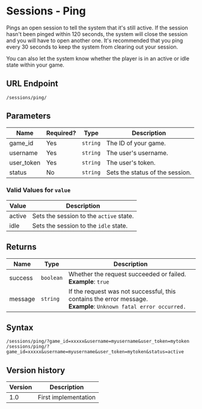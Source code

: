 # Sessions - Ping

Pings an open session to tell the system that it's still active. If the session hasn't been pinged within 120 seconds, the system will close the session and you will have to open another one. It's recommended that you ping every 30 seconds to keep the system from clearing out your session.

You can also let the system know whether the player is in an active or idle state within your game.

## URL Endpoint

```
/sessions/ping/
```

## Parameters

Name | Required? | Type | Description
--- | --- | --- | ---
game_id | Yes | `string` | The ID of your game.
username | Yes | `string` | The user's username.
user_token | Yes | `string` | The user's token.
status | No | `string` | Sets the status of the session.

### Valid Values for `value`
 
Value | Description
---	| ---
active | Sets the session to the `active` state.
idle | Sets the session to the `idle` state.

## Returns

Name | Type | Description
--- | --- | ---
success | `boolean` | Whether the request succeeded or failed. <br> **Example**: `true`
message | `string` | If the request was not successful, this contains the error message. <br> **Example**: `Unknown fatal error occurred.`

## Syntax

```
/sessions/ping/?game_id=xxxxx&username=myusername&user_token=mytoken
/sessions/ping/?game_id=xxxxx&username=myusername&user_token=mytoken&status=active
```

## Version history

Version		 | Description
---			 | ---
1.0			 | First implementation